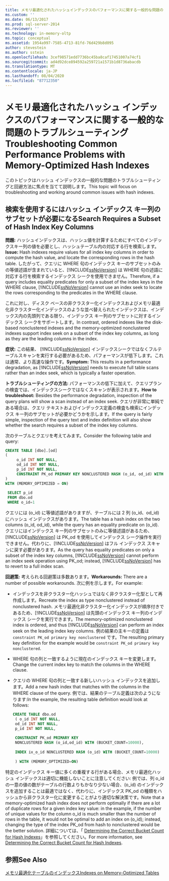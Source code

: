 ```yaml
---
title: メモリ最適化されたハッシュインデックスのパフォーマンスに関する一般的な問題のトラブルシューティング |Microsoft Docs
ms.custom: ''
ms.date: 06/13/2017
ms.prod: sql-server-2014
ms.reviewer: ''
ms.technology: in-memory-oltp
ms.topic: conceptual
ms.assetid: 1954a997-7585-4713-81fd-76d429b8d095
author: stevestein
ms.author: sstein
ms.openlocfilehash: 3cef98571edd7736bc45ba8caf17451007a74cf1
ms.sourcegitcommit: ad4d92dce894592a259721a1571b1d8736abacdb
ms.translationtype: MT
ms.contentlocale: ja-JP
ms.lasthandoff: 08/04/2020
ms.locfileid: "87712350"
---
```

# <a name="troubleshooting-common-performance-problems-with-memory-optimized-hash-indexes"></a><span data-ttu-id="5ef64-102">メモリ最適化されたハッシュ インデックスのパフォーマンスに関する一般的な問題のトラブルシューティング</span><span class="sxs-lookup"><span data-stu-id="5ef64-102">Troubleshooting Common Performance Problems with Memory-Optimized Hash Indexes</span></span>
  <span data-ttu-id="5ef64-103">このトピックはハッシュ インデックスの一般的な問題のトラブルシューティングと回避方法に焦点を当てて説明します。</span><span class="sxs-lookup"><span data-stu-id="5ef64-103">This topic will focus on troubleshooting and working around common issues with hash indexes.</span></span>  
  
## <a name="search-requires-a-subset-of-hash-index-key-columns"></a><span data-ttu-id="5ef64-104">検索を使用するにはハッシュ インデックス キー列のサブセットが必要になる</span><span class="sxs-lookup"><span data-stu-id="5ef64-104">Search Requires a Subset of Hash Index Key Columns</span></span>  
 <span data-ttu-id="5ef64-105">**問題:** ハッシュインデックスは、ハッシュ値を計算するためにすべてのインデックスキー列の値を必要とし、ハッシュテーブル内の対応する行を検索します。</span><span class="sxs-lookup"><span data-stu-id="5ef64-105">**Issue:** Hash indexes require values for all index key columns in order to compute the hash value, and locate the corresponding rows in the hash table.</span></span> <span data-ttu-id="5ef64-106">したがって、クエリに WHERE 句のインデックス キーのサブセットのみの等値述語が含まれていると、[!INCLUDE[ssNoVersion](../includes/ssnoversion-md.md)] は WHERE 句の述語に対応する行を検索するインデックス シークを使用できません。</span><span class="sxs-lookup"><span data-stu-id="5ef64-106">Therefore, if a query includes equality predicates for only a subset of the index keys in the WHERE clause, [!INCLUDE[ssNoVersion](../includes/ssnoversion-md.md)] cannot use an index seek to locate the rows corresponding to the predicates in the WHERE clause.</span></span>  
  
 <span data-ttu-id="5ef64-107">これに対し、ディスク ベースの非クラスター化インデックスおよびメモリ最適化非クラスター化インデックスのような並べ替えられたインデックスは、インデックス内の先頭列である限り、インデックス キー列のサブセットに対するインデックス シークをサポートします。</span><span class="sxs-lookup"><span data-stu-id="5ef64-107">In contrast, ordered indexes like the disk-based nonclustered indexes and the memory-optimized nonclustered indexes support index seek on a subset of the index key columns, as long as they are the leading columns in the index.</span></span>  
  
 <span data-ttu-id="5ef64-108">**症状:** この結果、 [!INCLUDE[ssNoVersion](../includes/ssnoversion-md.md)] インデックスシークではなくフルテーブルスキャンを実行する必要があるため、パフォーマンスが低下します。これは通常、より高速な操作です。</span><span class="sxs-lookup"><span data-stu-id="5ef64-108">**Symptom:** This results in a performance degradation, as [!INCLUDE[ssNoVersion](../includes/ssnoversion-md.md)] needs to execute full table scans rather than an index seek, which is typically a faster operation.</span></span>  
  
 <span data-ttu-id="5ef64-109">**トラブルシューティングの方法:** パフォーマンスの低下に加えて、クエリプランの検査では、インデックスシークではなくスキャンが表示されます。</span><span class="sxs-lookup"><span data-stu-id="5ef64-109">**How to troubleshoot:** Besides the performance degradation, inspection of the query plans will show a scan instead of an index seek.</span></span> <span data-ttu-id="5ef64-110">クエリが非常に単純である場合は、クエリ テキストおよびインデックス定義の検査も検索にインデックス キー列のサブセットが必要かどうかを示します。</span><span class="sxs-lookup"><span data-stu-id="5ef64-110">If the query is fairly simple, inspection of the query text and index definition will also show whether the search requires a subset of the index key columns.</span></span>  
  
 <span data-ttu-id="5ef64-111">次のテーブルとクエリを考えてみます。</span><span class="sxs-lookup"><span data-stu-id="5ef64-111">Consider the following table and query:</span></span>  
  
```sql  
CREATE TABLE [dbo].[od]  
(  
     o_id INT NOT NULL,  
     od_id INT NOT NULL,  
     p_id INT NOT NULL,  
     CONSTRAINT PK_od PRIMARY KEY NONCLUSTERED HASH (o_id, od_id) WITH (BUCKET_COUNT = 10000)  
)  
WITH (MEMORY_OPTIMIZED = ON)  
  
 SELECT p_id  
 FROM dbo.od  
 WHERE o_id=1  
```  
  
 <span data-ttu-id="5ef64-112">クエリには (o_id) に等値述語がありますが、テーブルには 2 列 (o_id、od_id) にハッシュ インデックスがあります。</span><span class="sxs-lookup"><span data-stu-id="5ef64-112">The table has a hash index on the two columns (o_id, od_id), while the query has an equality predicate on (o_id).</span></span> <span data-ttu-id="5ef64-113">クエリにはインデックス キー列のサブセットのみに等値述語があるため、[!INCLUDE[ssNoVersion](../includes/ssnoversion-md.md)] は PK_od を使用してインデックス シーク操作を実行できません。代わりに、[!INCLUDE[ssNoVersion](../includes/ssnoversion-md.md)] はフル インデックス スキャンに戻す必要があります。</span><span class="sxs-lookup"><span data-stu-id="5ef64-113">As the query has equality predicates on only a subset of the index key columns, [!INCLUDE[ssNoVersion](../includes/ssnoversion-md.md)] cannot perform an index seek operation using PK_od; instead, [!INCLUDE[ssNoVersion](../includes/ssnoversion-md.md)] has to revert to a full index scan.</span></span>  
  
 <span data-ttu-id="5ef64-114">**回避策:** 考えられる回避策は多数あります。</span><span class="sxs-lookup"><span data-stu-id="5ef64-114">**Workarounds:** There are a number of possible workarounds.</span></span> <span data-ttu-id="5ef64-115">次に例を示します。</span><span class="sxs-lookup"><span data-stu-id="5ef64-115">For example:</span></span>  
  
-   <span data-ttu-id="5ef64-116">インデックスを非クラスター化ハッシュではなく非クラスター化型として再作成します。</span><span class="sxs-lookup"><span data-stu-id="5ef64-116">Recreate the index as type nonclustered instead of nonclustered hash.</span></span> <span data-ttu-id="5ef64-117">メモリ最適化非クラスター化インデックスが順序付きであるため、[!INCLUDE[ssNoVersion](../includes/ssnoversion-md.md)] は先頭のインデックス キー列のインデックス シークを実行できます。</span><span class="sxs-lookup"><span data-stu-id="5ef64-117">The memory-optimized nonclustered index is ordered, and thus [!INCLUDE[ssNoVersion](../includes/ssnoversion-md.md)] can perform an index seek on the leading index key columns.</span></span> <span data-ttu-id="5ef64-118">例の結果の主キーの定義は `constraint PK_od primary key nonclustered` です。</span><span class="sxs-lookup"><span data-stu-id="5ef64-118">The resulting primary key definition for the example would be `constraint PK_od primary key nonclustered`.</span></span>  
  
-   <span data-ttu-id="5ef64-119">WHERE 句の列と一致するように現在のインデックス キーを変更します。</span><span class="sxs-lookup"><span data-stu-id="5ef64-119">Change the current index key to match the columns in the WHERE clause.</span></span>  
  
-   <span data-ttu-id="5ef64-120">クエリの WHERE 句の列と一致する新しいハッシュ インデックスを追加します。</span><span class="sxs-lookup"><span data-stu-id="5ef64-120">Add a new hash index that matches with the columns in the WHERE clause of the query.</span></span> <span data-ttu-id="5ef64-121">例では、結果のテーブル定義は次のようになります:</span><span class="sxs-lookup"><span data-stu-id="5ef64-121">In the example, the resulting table definition would look at follows:</span></span>  
  
    ```sql  
    CREATE TABLE dbo.od  
     ( o_id INT NOT NULL,  
     od_id INT NOT NULL,  
     p_id INT NOT NULL,  
  
     CONSTRAINT PK_od PRIMARY KEY   
     NONCLUSTERED HASH (o_id,od_id) WITH (BUCKET_COUNT=10000),  
  
     INDEX ix_o_id NONCLUSTERED HASH (o_id) WITH (BUCKET_COUNT=10000)  
  
     ) WITH (MEMORY_OPTIMIZED=ON)  
    ```  
  
 <span data-ttu-id="5ef64-122">特定のインデックス キー値に多くの重複する行がある場合、メモリ最適化ハッシュ インデックスは適切に機能しないことに注意してください: 例では、列 o_id の一意の値の数がテーブルの行数よりもかなり少ない場合、(o_id) のインデックスを追加することは最適ではなく、代わりに、インデックス PK_od の種類をハッシュから非クラスター化に変更することがより適切な解決策です。</span><span class="sxs-lookup"><span data-stu-id="5ef64-122">Note that a memory-optimized hash index does not perform optimally if there are a lot of duplicate rows for a given index key value: in the example, if the number of unique values for the column o_id is much smaller than the number of rows in the table, it would not be optimal to add an index on (o_id); instead, changing the type of the index PK_od from hash to nonclustered would be the better solution.</span></span> <span data-ttu-id="5ef64-123">詳細については、「 [Determining the Correct Bucket Count for Hash Indexes](../relational-databases/indexes/indexes.md)」を参照してください。</span><span class="sxs-lookup"><span data-stu-id="5ef64-123">For more information, see [Determining the Correct Bucket Count for Hash Indexes](../relational-databases/indexes/indexes.md).</span></span>  
  
## <a name="see-also"></a><span data-ttu-id="5ef64-124">参照</span><span class="sxs-lookup"><span data-stu-id="5ef64-124">See Also</span></span>  
 [<span data-ttu-id="5ef64-125">メモリ最適化テーブルのインデックス</span><span class="sxs-lookup"><span data-stu-id="5ef64-125">Indexes on Memory-Optimized Tables</span></span>](../relational-databases/in-memory-oltp/memory-optimized-tables.md)  
  
  
